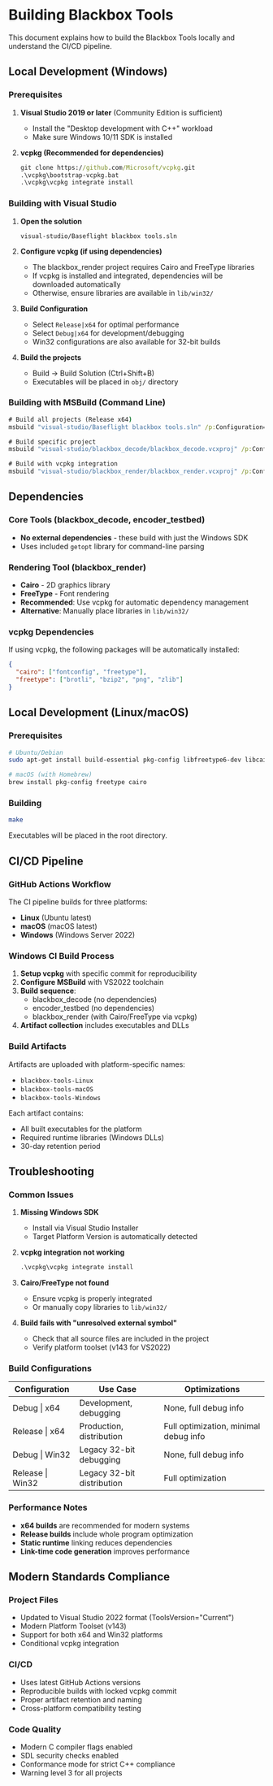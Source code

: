 # Building Blackbox Tools

This document explains how to build the Blackbox Tools locally and understand the CI/CD pipeline.

## Local Development (Windows)

### Prerequisites

1. **Visual Studio 2019 or later** (Community Edition is sufficient)
   - Install the "Desktop development with C++" workload
   - Make sure Windows 10/11 SDK is installed

2. **vcpkg (Recommended for dependencies)**
   ```cmd
   git clone https://github.com/Microsoft/vcpkg.git
   .\vcpkg\bootstrap-vcpkg.bat
   .\vcpkg\vcpkg integrate install
   ```

### Building with Visual Studio

1. **Open the solution**
   ```
   visual-studio/Baseflight blackbox tools.sln
   ```

2. **Configure vcpkg (if using dependencies)**
   - The blackbox_render project requires Cairo and FreeType libraries
   - If vcpkg is installed and integrated, dependencies will be downloaded automatically
   - Otherwise, ensure libraries are available in `lib/win32/`

3. **Build Configuration**
   - Select `Release|x64` for optimal performance
   - Select `Debug|x64` for development/debugging
   - Win32 configurations are also available for 32-bit builds

4. **Build the projects**
   - Build → Build Solution (Ctrl+Shift+B)
   - Executables will be placed in `obj/` directory

### Building with MSBuild (Command Line)

```cmd
# Build all projects (Release x64)
msbuild "visual-studio/Baseflight blackbox tools.sln" /p:Configuration=Release /p:Platform=x64

# Build specific project
msbuild "visual-studio/blackbox_decode/blackbox_decode.vcxproj" /p:Configuration=Release /p:Platform=x64

# Build with vcpkg integration
msbuild "visual-studio/blackbox_render/blackbox_render.vcxproj" /p:Configuration=Release /p:Platform=x64 /p:VcpkgEnabled=true
```

## Dependencies

### Core Tools (blackbox_decode, encoder_testbed)
- **No external dependencies** - these build with just the Windows SDK
- Uses included `getopt` library for command-line parsing

### Rendering Tool (blackbox_render)
- **Cairo** - 2D graphics library
- **FreeType** - Font rendering
- **Recommended**: Use vcpkg for automatic dependency management
- **Alternative**: Manually place libraries in `lib/win32/`

### vcpkg Dependencies
If using vcpkg, the following packages will be automatically installed:
```json
{
  "cairo": ["fontconfig", "freetype"],
  "freetype": ["brotli", "bzip2", "png", "zlib"]
}
```

## Local Development (Linux/macOS)

### Prerequisites
```bash
# Ubuntu/Debian
sudo apt-get install build-essential pkg-config libfreetype6-dev libcairo2-dev

# macOS (with Homebrew)
brew install pkg-config freetype cairo
```

### Building
```bash
make
```

Executables will be placed in the root directory.

## CI/CD Pipeline

### GitHub Actions Workflow

The CI pipeline builds for three platforms:
- **Linux** (Ubuntu latest)
- **macOS** (macOS latest) 
- **Windows** (Windows Server 2022)

### Windows CI Build Process

1. **Setup vcpkg** with specific commit for reproducibility
2. **Configure MSBuild** with VS2022 toolchain
3. **Build sequence**:
   - blackbox_decode (no dependencies)
   - encoder_testbed (no dependencies)
   - blackbox_render (with Cairo/FreeType via vcpkg)
4. **Artifact collection** includes executables and DLLs

### Build Artifacts

Artifacts are uploaded with platform-specific names:
- `blackbox-tools-Linux`
- `blackbox-tools-macOS` 
- `blackbox-tools-Windows`

Each artifact contains:
- All built executables for the platform
- Required runtime libraries (Windows DLLs)
- 30-day retention period

## Troubleshooting

### Common Issues

1. **Missing Windows SDK**
   - Install via Visual Studio Installer
   - Target Platform Version is automatically detected

2. **vcpkg integration not working**
   ```cmd
   .\vcpkg\vcpkg integrate install
   ```

3. **Cairo/FreeType not found**
   - Ensure vcpkg is properly integrated
   - Or manually copy libraries to `lib/win32/`

4. **Build fails with "unresolved external symbol"**
   - Check that all source files are included in the project
   - Verify platform toolset (v143 for VS2022)

### Build Configurations

| Configuration | Use Case | Optimizations |
|---------------|----------|---------------|
| Debug \| x64 | Development, debugging | None, full debug info |
| Release \| x64 | Production, distribution | Full optimization, minimal debug info |
| Debug \| Win32 | Legacy 32-bit debugging | None, full debug info |
| Release \| Win32 | Legacy 32-bit distribution | Full optimization |

### Performance Notes

- **x64 builds** are recommended for modern systems
- **Release builds** include whole program optimization
- **Static runtime** linking reduces dependencies
- **Link-time code generation** improves performance

## Modern Standards Compliance

### Project Files
- Updated to Visual Studio 2022 format (ToolsVersion="Current")
- Modern Platform Toolset (v143)
- Support for both x64 and Win32 platforms
- Conditional vcpkg integration

### CI/CD
- Uses latest GitHub Actions versions
- Reproducible builds with locked vcpkg commit
- Proper artifact retention and naming
- Cross-platform compatibility testing

### Code Quality
- Modern C compiler flags enabled
- SDL security checks enabled
- Conformance mode for strict C++ compliance
- Warning level 3 for all projects

